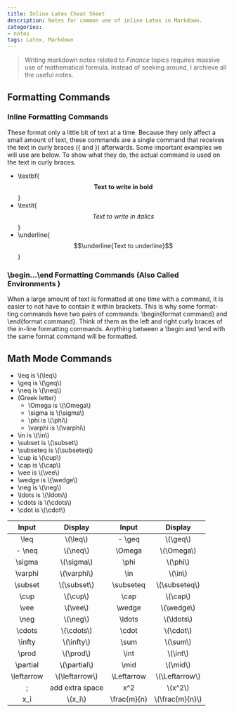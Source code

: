 ```yaml
---
title: Inline Latex Cheat Sheet
description: Notes for common use of inline Latex in Markdown.
categories:
- notes
tags: Latex, Markdown
---
```


> Writing markdown notes related to *Finance* topics requires massive use of mathematical formula. Instead of seeking around, I archieve all the useful notes.

## Formatting Commands

### Inline Formatting Commands

These format only a little bit of text at a time. Because they only affect a small amount of text, these commands are a single command that receives the text in curly braces ({ and }) afterwards. Some important examples we will use are below. To show what they do, the actual command is used on the text in curly braces.

- \textbf{$$\textbf{Text to write in bold}$$}
- \textit{$$\textit{Text to write in italics}$$}
- \underline{$$\underline{Text to underline}$$}

### \begin...\end Formatting Commands (Also Called Environments )

When a large amount of text is formatted at one time with a command, it is easier to not have to contain it within brackets. This is why some format- ting commands have two pairs of commands: \begin{format command} and \end{format command}. Think of them as the left and right curly braces of the in-line formatting commands. Anything between a \begin and \end with the same format command will be formatted.

## Math Mode Commands

- \leq is \\(\leq\\)
- \geq is \\(\geq\\)
- \neq is \\(\neq\\)
- \(Greek letter)
	- \Omega is \\(\Omega\\)
	- \sigma is \\(\sigma\\)
	- \phi is \\(\phi\\)
	- \varphi is \\(\varphi\\)
- \in is \\(\in\\)
- \subset is \\(\subset\\)
- \subseteq is \\(\subseteq\\)
- \cup is \\(\cup\\)
- \cap is \\(\cap\\)
- \vee is \\(\vee\\)
- \wedge is \\(\wedge\\)
- \neg is \\(\neg\\)
- \ldots is \\(\ldots\\)
- \cdots is \\(\cdots\\)
- \cdot is \\(\cdot\\)

| Input  | Display  |  Input |  Display |
|:---:|:---:|:---:|:---:|
| \leq  |  \\(\leq\\) |  - \geq |  \\(\geq\\) |
|  - \neq |  \\(\neq\\) |  \Omega | \\(\Omega\\)  |
|  \sigma | \\(\sigma\\) |  \phi | \\(\phi\\)  |
|  \varphi |  \\(\varphi\\) |  \in |  \\(\in\\) |
|  \subset |  \\(\subset\\) | \subseteq |  \\(\subseteq\\) |
| \cup  |  \\(\cup\\) |  \cap | \\(\cap\\)  |
|  \vee | \\(\vee\\)  | \wedge  | \\(\wedge\\)  |
|  \neg |  \\(\neg\\) |  \ldots | \\(\ldots\\)  |
| \cdots  |  \\(\cdots\\) |  \cdot |  \\(\cdot\\) |
|  \infty |  \\(\infty\\) |  \sum |  \\(\sum\\) |
| \prod  | \\(\prod\\)  | \int  | \\(\int\\)  |
| \partial  | \\(\partial\\)  | \mid  |  \\(\mid\\) |
| \leftarrow  | \\(\leftarrow\\)  |  \Leftarrow |  \\(\Leftarrow\\) |
| \;  |  add extra space |  x^2 | \\(x^2\\)  |
|  x_i  | \\(x_i\\) |  \frac{m}{n} | \\(\frac{m}{n}\\)  |


